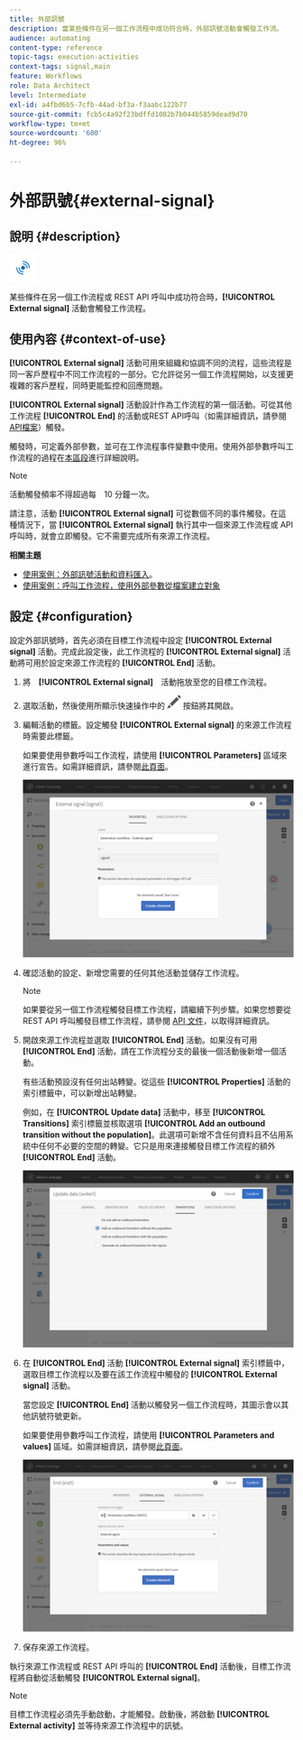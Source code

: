 ```yaml
---
title: 外部訊號
description: 當某些條件在另一個工作流程中成功符合時，外部訊號活動會觸發工作流。
audience: automating
content-type: reference
topic-tags: execution-activities
context-tags: signal,main
feature: Workflows
role: Data Architect
level: Intermediate
exl-id: a4fbd6b5-7cfb-44ad-bf3a-f3aabc122b77
source-git-commit: fcb5c4a92f23bdffd1082b7b044b5859dead9d70
workflow-type: tm+mt
source-wordcount: '600'
ht-degree: 96%

---
```


# 外部訊號{#external-signal}

## 說明 {#description}

![](assets/signal.png)

某些條件在另一個工作流程或 REST API 呼叫中成功符合時，**[!UICONTROL External signal]** 活動會觸發工作流程。

## 使用內容 {#context-of-use}

**[!UICONTROL External signal]** 活動可用來組織和協調不同的流程，這些流程是同一客戶歷程中不同工作流程的一部分。它允許從另一個工作流程開始，以支援更複雜的客戶歷程，同時更能監控和回應問題。

**[!UICONTROL External signal]** 活動設計作為工作流程的第一個活動。可從其他工作流程 **[!UICONTROL End]** 的活動或REST API呼叫（如需詳細資訊，請參閱 [API檔案](../../api/using/triggering-a-signal-activity.md)）觸發。

觸發時，可定義外部參數，並可在工作流程事件變數中使用。使用外部參數呼叫工作流程的過程在[本區段](../../automating/using/calling-a-workflow-with-external-parameters.md)進行詳細說明。

>[!NOTE]
>
>活動觸發頻率不得超過每　10 分鐘一次。

請注意，活動 **[!UICONTROL External signal]** 可從數個不同的事件觸發。在這種情況下，當 **[!UICONTROL External signal]** 執行其中一個來源工作流程或 API 呼叫時，就會立即觸發。它不需要完成所有來源工作流程。

**相關主題**

* [使用案例：外部訊號活動和資料匯入](../../automating/using/external-signal-data-import.md)。
* [使用案例：呼叫工作流程，使用外部參數從檔案建立對象](../../automating/using/use-case-calling-workflow.md)

## 設定 {#configuration}

設定外部訊號時，首先必須在目標工作流程中設定 **[!UICONTROL External signal]** 活動。完成此設定後，此工作流程的 **[!UICONTROL External signal]** 活動將可用於設定來源工作流程的 **[!UICONTROL End]** 活動。

1. 將　**[!UICONTROL External signal]**　活動拖放至您的目標工作流程。
1. 選取活動，然後使用所顯示快速操作中的 ![](assets/edit_darkgrey-24px.png) 按鈕將其開啟。
1. 編輯活動的標籤。設定觸發 **[!UICONTROL External signal]** 的來源工作流程時需要此標籤。

   如果要使用參數呼叫工作流程，請使用 **[!UICONTROL Parameters]** 區域來進行宣告。如需詳細資訊，請參閱[此頁面](../../automating/using/declaring-parameters-external-signal.md)。

   ![](assets/external_signal_configuration.png)

1. 確認活動的設定、新增您需要的任何其他活動並儲存工作流程。

   >[!NOTE]
   >
   >如果要從另一個工作流程觸發目標工作流程，請繼續下列步驟。如果您想要從 REST API 呼叫觸發目標工作流程，請參閱 [API 文件](../../api/using/triggering-a-signal-activity.md)，以取得詳細資訊。

1. 開啟來源工作流程並選取 **[!UICONTROL End]** 活動。如果沒有可用 **[!UICONTROL End]** 活動，請在工作流程分支的最後一個活動後新增一個活動。

   有些活動預設沒有任何出站轉變。從這些 **[!UICONTROL Properties]** 活動的索引標籤中，可以新增出站轉變。

   例如，在 **[!UICONTROL Update data]** 活動中，移至 **[!UICONTROL Transitions]** 索引標籤並核取選項 **[!UICONTROL Add an outbound transition without the population]**。此選項可新增不含任何資料且不佔用系統中任何不必要的空間的轉變。它只是用來連接觸發目標工作流程的額外 **[!UICONTROL End]** 活動。

   ![](assets/external_signal_empty_transition.png)

1. 在 **[!UICONTROL End]** 活動 **[!UICONTROL External signal]** 索引標籤中，選取目標工作流程以及要在該工作流程中觸發的 **[!UICONTROL External signal]** 活動。

   當您設定 **[!UICONTROL End]** 活動以觸發另一個工作流程時，其圖示會以其他訊號符號更新。

   如果要使用參數呼叫工作流程，請使用 **[!UICONTROL Parameters and values]** 區域。如需詳細資訊，請參閱[此頁面](../../automating/using/defining-parameters-calling-workflow.md)。

   ![](assets/external_signal_end.png)

1. 保存來源工作流程。

執行來源工作流程或 REST API 呼叫的 **[!UICONTROL End]** 活動後，目標工作流程將自動從活動觸發 **[!UICONTROL External signal]**。

>[!NOTE]
>
>目標工作流程必須先手動啟動，才能觸發。啟動後，將啟動 **[!UICONTROL External activity]** 並等待來源工作流程中的訊號。
